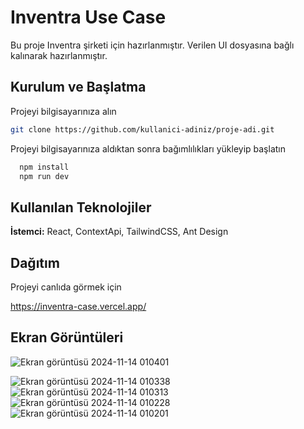 
# Inventra Use Case

Bu proje Inventra şirketi için hazırlanmıştır. Verilen UI dosyasına bağlı kalınarak hazırlanmıştır.


## Kurulum ve Başlatma

Projeyi bilgisayarınıza alın
```bash
git clone https://github.com/kullanici-adiniz/proje-adi.git
```

Projeyi bilgisayarınıza aldıktan sonra bağımlılıkları yükleyip başlatın

```bash 
  npm install 
  npm run dev
```
    
## Kullanılan Teknolojiler

**İstemci:** React, ContextApi, TailwindCSS, Ant Design


  
## Dağıtım

Projeyi canlıda görmek için

https://inventra-case.vercel.app/

  
## Ekran Görüntüleri

![Ekran görüntüsü 2024-11-14 010401](https://github.com/user-attachments/assets/7d06a128-6f32-45a9-8bc6-5bcf127ae55b)

![Ekran görüntüsü 2024-11-14 010338](https://github.com/user-attachments/assets/85546c52-6965-48a1-9c42-47d7a623216b)
![Ekran görüntüsü 2024-11-14 010313](https://github.com/user-attachments/assets/2422abae-1ae1-435f-8329-6954edfb5c35)
![Ekran görüntüsü 2024-11-14 010228](https://github.com/user-attachments/assets/79f31c4b-e53e-43de-938f-e6489fc7b40d)
![Ekran görüntüsü 2024-11-14 010201](https://github.com/user-attachments/assets/5fb78643-d26c-49dc-b467-af69df874f33)

  
